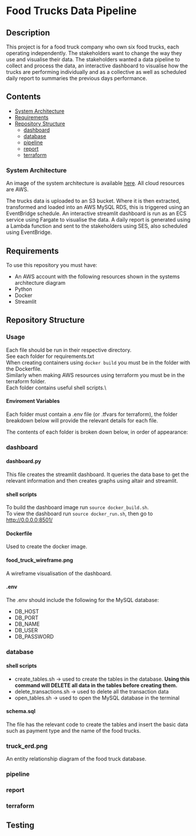 # Food Trucks Data Pipeline

## Description

This project is for a food truck company who own six food trucks, each operating independently. The stakeholders want to change the way they use and visualise their data. The stakeholders wanted a data pipeline to collect and process the data, an interactive dashboard to visualise how the trucks are performing individually and as a collective as well as scheduled daily report to summaries the previous days performance.

## Contents
- [System Architecture](#system-architecture)
- [Requirements](#requirements)
- [Repository Structure](#repository-structure)
    - [dashboard](#dashboard)
    - [database](#database)
    - [pipeline](#pipeline)
    - [report](#report)
    - [terraform](#terraform)


### System Architecture 
An image of the system architecture is available [here](system_architecture.png). All cloud resources are AWS.

The trucks data is uploaded to an S3 bucket. Where it is then extracted, transformed and loaded into an AWS MySQL RDS, this is triggered using an EventBridge schedule.  An interactive streamlit dashboard is run as an ECS service using Fargate to visualise the data. A daily report is generated using a Lambda function and sent to the stakeholders using SES, also scheduled using EventBridge.

## Requirements

To use this repository you must have:
- An AWS account with the following resources shown in the systems architecture diagram
- Python
- Docker
- Streamlit

## Repository Structure

### Usage
Each file should be run in their respective directory.\
See each folder for requirements.txt\
When creating containers using `docker build` you must be in the folder with the Dockerfile.\
Similarly when making AWS resources using terraform you must be in the terraform folder.\
Each folder contains useful shell scripts.\

#### Enviroment Variables
Each folder must contain a .env file (or .tfvars for terraform), the folder breakdown below will provide the relevant details for each file.

The contents of each folder is broken down below, in order of appearance:

### dashboard

#### dashboard.py
This file creates the streamlit dashboard. It queries the data base to get the relevant information and then creates graphs using altair and streamlit.

#### shell scripts

To build the dashboard image run `source docker_build.sh`.\
To view the dashboard run `source docker_run.sh`, then go to http://0.0.0.0:8501/

#### Dockerfile
Used to create the docker image.

#### food_truck_wireframe.png
A wireframe visualisation of the dashboard.

#### .env
The .env should include the following for the MySQL database:
- DB_HOST
- DB_PORT
- DB_NAME
- DB_USER
- DB_PASSWORD


### database

#### shell scripts
- create_tables.sh -> used to create the tables in the database. **Using this command will DELETE all data in the tables before creating them.**
- delete_transactions.sh -> used to delete all the transaction data
- open_tables.sh -> used to open the MySQL database in the terminal

#### schema.sql
The file has the relevant code to create the tables and insert the basic data such as payment type and the name of the food trucks.

### truck_erd.png
An entity relationship diagram of the food truck database.


### pipeline


### report


### terraform


## Testing